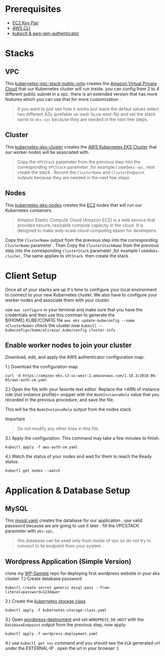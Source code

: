 # Prerequisites
- [EC2 Key Pair](https://console.aws.amazon.com/ec2/v2/home)
- [AWS CLI](https://docs.aws.amazon.com/cli/latest/userguide/installing.html)
- [kubectl & aws-iam-authenticator](https://docs.aws.amazon.com/eks/latest/userguide/install-aws-iam-authenticator.html)


# Stacks

## VPC
This [kubernetes-vpc-stack-public-only](kubernetes-vpc-stack-public-only.yaml) creates the [Amazon Virtual Private Cloud](https://aws.amazon.com/vpc/) that our Kubernetes cluster will run inside. you can config from 2 to 4 different public subnet in a vpc. there is an extended version that has more features which you can use that for more customization .
> if you want to just see how it works just leave the defaul values select two different AZs (prefable us-east-1a,us-east-1b) and set the stack name to `eks-vpc` because they are needed in the next few steps.

## Cluster
This [kubernetes-eks-cluster](/kubernetes-eks-cluster.yaml) creates the [AWS Kubernetes EKS Cluster](https://aws.amazon.com/eks/) that our worker nodes will be associated with.
> Copy the `VPCStack` parameter from the previous step into the corresponding `VPCStack` parameter ,for example I used`eks-vpc`, next create the stack .
Record the `ClusterName` and `ClusterEndpoint` outputs because they are needed in the next few steps.

## Nodes
This [kubernetes-eks-nodes](/kubernetes-eks-nodes.yaml) creates the [EC2](https://aws.amazon.com/ec2/) nodes that will run our Kubernetes containers.
>Amazon Elastic Compute Cloud (Amazon EC2) is a web service that provides secure, resizable compute capacity in the cloud. It is designed to make web-scale cloud computing easier for developers.

Copy the `ClusterName` output from the previous step into the corresponding `ClusterName` parameter . Then Copy the `ClusterStackName` from the previous step into the corresponding `ClusterStack` parameter ,for example I used`eks-cluster`, The same applies to `VPCStack`. then create the stack .

# Client Setup
Once all of your stacks are up it's time to configure your local environment to connect to your new Kubernetes cluster.  We also have to configure your worker nodes and associate them with your cluster.

use `aws configure` in your terminal and make sure that you have the credentials and then use this comman to generate the ${HOME}.KUBE/CONFIG file `aws eks update-kubeconfig --name <ClusterName>`
check the cluster now `kubectl --kubeconfig=/home/alireza/.kube/config cluster-info`

## Enable worker nodes to join your cluster
Download, edit, and apply the AWS authenticator configuration map:

1.) Download the configuration map.
```
curl -O https://amazon-eks.s3-us-west-2.amazonaws.com/1.10.3/2018-06-05/aws-auth-cm.yaml
```

2.) Open the file with your favorite text editor. Replace the <ARN of instance role (not instance profile)> snippet with the `NodeInstanceRole` value that you recorded in the previous procedure, and save the file.

This will be the `NodeInstanceRole` output from the nodes stack.

Important
> Do not modify any other lines in this file.

3.) Apply the configuration. This command may take a few minutes to finish.
```
kubectl apply -f aws-auth-cm.yaml
```

4.) Watch the status of your nodes and wait for them to reach the Ready status.
```
kubectl get nodes --watch
```
# Application & Database Setup

## MySQL
This [mysql.yaml](/mysql.yaml) creates the database for our application . use valid password because we are going to use it later . fill the VPCSTACK parameter with `eks-vpc`.
> this database can be used only from inside of vpc so do not try to connect to its endpoint from your system .

## Wordpress Application (Simple Version)
clone my [WP-Sample](https://github.com/alireza-aslani/WP-Sample) repo for deploying first wordpress website in your eks cluster. 
1.) Create database password
```
kubectl create secret generic mysql-pass --from-literal=password=1234qwer
```
2.) Create the [kubernetes storage class](https://github.com/alireza-aslani/WP-Sample/blob/master/kubernetes-storage-class.yaml)
```
kubectl apply -f kubernetes-storage-class.yaml
```
3.) Open [wordpress-deployment](https://github.com/alireza-aslani/WP-Sample/blob/master/wordpress-deployment.yaml) and set `WORDPRESS_DB_HOST` with the `DatabaseEndpoint` output from the previous step, now apply:
```
kubectl apply -f wordpress-deployment.yaml
```
4.) use `kubectl get svc` command and you should see the `ELB` generated url under the EXTERNAL-IP . open the url in your browser :)

